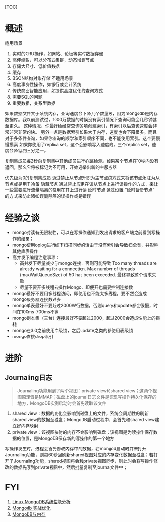 [TOC]

# 概述
适用场景 
1. 实时的CRU操作，如网站、论坛等实时数据存储 
2. 高伸缩性，可以分布式集群，动态增删节点 
3. 存储大尺寸、低价值数据 
4. 缓存 
5. BSON结构对象存储 
  不适用场景 
6. 高度事务性操作，如银行或会计系统 
7. 传统商业智能应用，如提供高度优化的查询方式 
8. 需要SQL的问题 
9. 重要数据，关系型数据

如果数据文件大于系统内存，查询速度会下降几个数量级，因为mongodb是内存数据库。我以前测试过，1000万数据的时候没有索引情况下查询可能会几秒钟甚至更久。
这种情况，你最好给经常查询的项创建索引，有索引以后查询速度会非常非常非常的快。
另外一点是数据索引如果大于内存，速度也会下降很多。而且对于多条件查询，如果你查询的顺学和索引顺序不同，也不能使用索引。这个要慢慢摸索
如果你使用了replica set，这个会影响写入速度的，三个replica set，速度会降低到三分之一。

复制集成员每2秒向复制集中其他成员进行心跳检测。如果某个节点在10秒内没有返回，那么它将被标记为不可用，开始选举出新的主服务器

优先级为0的复制集成员 
通过禁止从节点升职为主节点的方式来将该节点永驻为从节点或是用于冷备
隐藏节点	通过禁止应用在该从节点上进行读操作的方式，来让一些需要进行流量隔离的应用在其上进行读
延时节点	通过设置 “延时备份节点” 的方式来防止诸如误删除等的误操作或是错误

# 经验之谈
- mongo对读有无限制性，可以在写操作通知到发出请求的客户端之前看到写操作的结果；
- mongo使用oplog进行线下扫描同步的话由于没有索引会导致扫全表，并影响其他库表操作
- 高并发下编程注意事项：
   - 高并发下尽量减少与mongo连接，否则可能导致 Too many threads are already waiting for a connection. Max number of threads (maxWaitQueueSize) of 50 has been exceeded. 最终导致整个请求失败
   - 尽量不要开多线程去操作Mongo，即便开也需要控制连接数
- mongo最好不要用多线程访问，即使用也不能太多线程，要不然会造成mongo服务器连接数过多
- mongo单表最好不要超过2000W行数据，否则query和update都会很慢，时间在100ms-700ms不等
- mongo副本集（三台）连接最好不要超过2000，超过2000会造成性能上的损耗
- mongo在3.0之前使用库级锁，之后update之类的都使用表级锁
- mongo直接drop索引

# 进阶
## Journaling日志
> Journaling功能用到了两个视图：private view和shared view；这两个视图原理皆是MMAP；磁盘上的journal日志文件是实现写操作持久化保存的地方，MongoDB实例启动时会首先读取该文件
1. shared view：数据的变化会影响到磁盘上的文件，系统会周期性的刷新shared view的数据至磁盘；MongoDB启动过程中，会首先和shared view建立好内存映射
2. private view：该视图映射的内存不会影响到磁盘；该视图是为读操作保存数据的位置，是MongoDB保存新的写操作的第一个地方

写操作发生时，进程会首先修改内存中的数据，若mongod启动时并未打开Journaling功能，则每60秒回刷新shared视图对应的内存变化数据至磁盘；若打开了Journaling功能，shared视图将会和private视图同步，则此时会将写操作修改的数据先写到private视图中，然后批量复制至journal文件中；

# FYI
1.  [Linux MongoDB系统性能分析](http://yangcongchufang.com/linux-profilling.html)
2.  [Mongodb 实战优化](http://snoopyxdy.blog.163.com/blog/static/6011744020157511536993/)
3.  [MongoDB与内存](http://huoding.com/2011/08/19/107)